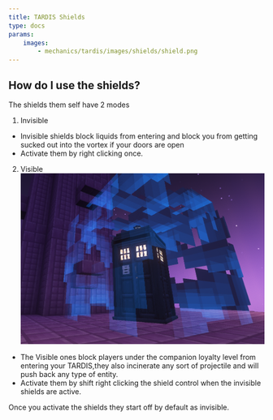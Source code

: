 ```yaml
---
title: TARDIS Shields
type: docs
params:
    images:
        - mechanics/tardis/images/shields/shield.png
---
```

## How do I use the shields?

The shields them self have 2 modes 
1. Invisible
*  Invisible shields block liquids from entering and block you from getting sucked out into the vortex if your doors are open
*  Activate them by right clicking once.
2. Visible ![Visible shields active](images/shields/shield.png)
 + The Visible ones block players under the companion loyalty level from entering your TARDIS,they also incinerate any sort of projectile and will push back any type of entity.
 + Activate them by shift right clicking the shield control when the invisible shields are active.

Once you activate the shields they start off by default as invisible.
